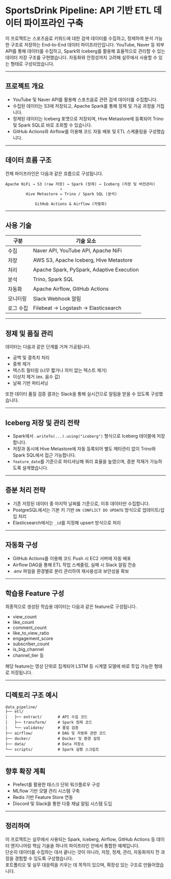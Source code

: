 
# SportsDrink Pipeline: API 기반 ETL 데이터 파이프라인 구축

이 프로젝트는 스포츠음료 키워드에 대한 검색 데이터를 수집하고, 정제하여 분석 가능한 구조로 저장하는 End-to-End 데이터 파이프라인입니다.
YouTube, Naver 등 외부 API를 통해 데이터를 수집하고, Spark와 Iceberg를 활용해 효율적으로 관리할 수 있는 데이터 저장 구조를 구현했습니다.
자동화와 안정성까지 고려해 실무에서 사용할 수 있는 형태로 구성되었습니다.

---

## 프로젝트 개요

- YouTube 및 Naver API를 활용해 스포츠음료 관련 검색 데이터를 수집합니다.
- 수집된 데이터는 S3에 저장되고, Apache Spark를 통해 정제 및 가공 과정을 거칩니다.
- 정제된 데이터는 Iceberg 포맷으로 저장되며, Hive Metastore에 등록되어 Trino 및 Spark SQL로 바로 조회할 수 있습니다.
- GitHub Actions와 Airflow를 이용해 코드 자동 배포 및 ETL 스케줄링을 구성했습니다.

---

## 데이터 흐름 구조

전체 파이프라인은 다음과 같은 흐름으로 구성됩니다.

```
Apache NiFi → S3 (raw 저장) → Spark (정제) → Iceberg (저장 및 버전관리)
                        ↓
         Hive Metastore ↔ Trino / Spark SQL (분석)
                        ↓
             GitHub Actions & Airflow (자동화)
```

---

## 사용 기술

| 구분       | 기술 요소 |
|------------|-----------|
| 수집       | Naver API, YouTube API, Apache NiFi |
| 저장       | AWS S3, Apache Iceberg, Hive Metastore |
| 처리       | Apache Spark, PySpark, Adaptive Execution |
| 분석       | Trino, Spark SQL |
| 자동화     | Apache Airflow, GitHub Actions |
| 모니터링   | Slack Webhook 알림 |
| 로그 수집  | Filebeat → Logstash → Elasticsearch |

---

## 정제 및 품질 관리

데이터는 다음과 같은 단계를 거쳐 가공됩니다.

- 공백 및 결측치 처리
- 중복 제거
- 텍스트 필터링 (너무 짧거나 의미 없는 텍스트 제거)
- 이상치 제거 (ex. 음수 값)
- 날짜 기반 파티셔닝

또한 데이터 품질 검증 결과는 Slack을 통해 실시간으로 알림을 받을 수 있도록 구성했습니다.

---

## Iceberg 저장 및 관리 전략

- Spark에서 `.writeTo(...).using("iceberg")` 형식으로 Iceberg 테이블에 저장합니다.
- 저장과 동시에 Hive Metastore에 자동 등록되어 별도 메타관리 없이 Trino와 Spark SQL에서 접근 가능합니다.
- `feature_date`를 기준으로 파티셔닝해 쿼리 효율을 높였으며, 증분 적재가 가능하도록 설계했습니다.

---

## 증분 처리 전략

- 기존 저장된 데이터 중 마지막 날짜를 기준으로, 이후 데이터만 수집합니다.
- PostgreSQL에서는 기본 키 기반 `ON CONFLICT DO UPDATE` 방식으로 업데이트/삽입 처리
- Elasticsearch에서는 `_id`를 지정해 upsert 방식으로 처리

---

## 자동화 구성

- GitHub Actions를 이용해 코드 Push 시 EC2 서버에 자동 배포
- Airflow DAG을 통해 ETL 작업 스케줄링, 실패 시 Slack 알림 전송
- .env 파일을 환경별로 분리 관리하여 재사용성과 보안성을 확보

---

## 학습용 Feature 구성

최종적으로 생성된 학습용 데이터는 다음과 같은 feature로 구성됩니다.

- view_count
- like_count
- comment_count
- like_to_view_ratio
- engagement_score
- subscriber_count
- is_big_channel
- channel_tier 등

해당 feature는 영상 단위로 집계되어 LSTM 등 시계열 모델에 바로 투입 가능한 형태로 저장됩니다.

---

## 디렉토리 구조 예시

```
data_pipeline/
├── etl/
│   ├── extract/       # API 수집 코드
│   ├── transform/     # Spark 정제 코드
│   └── validate/      # 품질 검증
├── airflow/           # DAG 및 자동화 관련 코드
├── docker/            # Docker 및 환경 설정
├── data/              # Data 저장소
└── scripts/           # Spark 실행 스크립트
```

---

## 향후 확장 계획

- Prefect를 활용한 태스크 단위 워크플로우 구성
- MLflow 기반 모델 관리 시스템 구축
- Redis 기반 Feature Store 연동
- Discord 및 Slack을 통한 다중 채널 알림 시스템 도입

---

## 정리하며

이 프로젝트는 실무에서 사용되는 Spark, Iceberg, Airflow, GitHub Actions 등 데이터 엔지니어링 핵심 기술을 하나의 파이프라인 안에서 통합한 예제입니다.  
단순히 데이터를 수집하는 데서 끝나는 것이 아니라, 저장, 정제, 관리, 자동화까지 전 과정을 경험할 수 있도록 구성했습니다.  
포트폴리오 및 실무 대응력을 키우는 데 목적이 있으며, 확장성 있는 구조로 만들어졌습니다.
